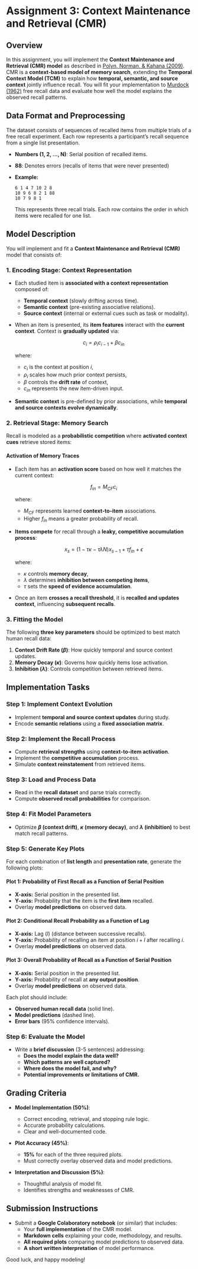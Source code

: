 # Assignment 3: Context Maintenance and Retrieval (CMR)

## Overview
In this assignment, you will implement the **Context Maintenance and Retrieval (CMR) model** as described in [Polyn, Norman, & Kahana (2009)](https://www.dropbox.com/scl/fi/98pui63j3o62xu96ciwhy/PolyEtal09.pdf?rlkey=42sc17ll573sm83g4q8q9x9nq&dl=1). CMR is a **context-based model of memory search**, extending the **Temporal Context Model (TCM)** to explain how **temporal, semantic, and source context** jointly influence recall. You will fit your implementation to [Murdock (1962)](https://www.dropbox.com/scl/fi/k7jc1b6uua4m915maglpl/Murd62.pdf?rlkey=i5nc7lzb2pw8dxc6xc72r5r5i&dl=1) free recall data and evaluate how well the model explains the observed recall patterns.

## Data Format and Preprocessing
The dataset consists of sequences of recalled items from multiple trials of a free recall experiment. Each row represents a participant’s recall sequence from a single list presentation.

- **Numbers (1, 2, ..., N)**: Serial position of recalled items.
- **88**: Denotes errors (recalls of items that were never presented)
- **Example:**
  
  ```
  6 1 4 7 10 2 8  
  10 9 6 8 2 1 88  
  10 7 9 8 1  
  ```

  This represents three recall trials. Each row contains the order in which items were recalled for one list.

## Model Description

You will implement and fit a **Context Maintenance and Retrieval (CMR)** model that consists of:

### 1. **Encoding Stage: Context Representation**
- Each studied item is **associated with a context representation** composed of:
  - **Temporal context** (slowly drifting across time).
  - **Semantic context** (pre-existing associative relations).
  - **Source context** (internal or external cues such as task or modality).

- When an item is presented, its **item features** interact with the **current context**. Context is **gradually updated** via:

  $$ c_i = \rho_i c_{i-1} + \beta c_{in} $$

  where:
  - $c_i$ is the context at position $i$,
  - $\rho_i$ scales how much prior context persists,
  - $\beta$ controls the **drift rate** of context,
  - $c_{in}$ represents the new item-driven input.

- **Semantic context** is pre-defined by prior associations, while **temporal and source contexts evolve dynamically**.

### 2. **Retrieval Stage: Memory Search**
Recall is modeled as a **probabilistic competition** where **activated context cues** retrieve stored items:

#### **Activation of Memory Traces**
- Each item has an **activation score** based on how well it matches the current context:

  $$ f_{in} = M_{CF} c_i $$

  where:
  - $M_{CF}$ represents learned **context-to-item** associations.
  - Higher $f_{in}$ means a greater probability of recall.

- **Items compete** for recall through a **leaky, competitive accumulation process**:

  $$ x_s = (1 - \tau \kappa - \tau \lambda N) x_{s-1} + \tau f_{in} + \epsilon $$

  where:
  - $\kappa$ controls **memory decay**,
  - $\lambda$ determines **inhibition between competing items**,
  - $\tau$ sets the **speed of evidence accumulation**.

- Once an item **crosses a recall threshold**, it is **recalled and updates context**, influencing **subsequent recalls**.

### 3. **Fitting the Model**
The following **three key parameters** should be optimized to best match human recall data:
1. **Context Drift Rate ($\beta$)**: How quickly temporal and source context updates.
2. **Memory Decay ($\kappa$)**: Governs how quickly items lose activation.
3. **Inhibition ($\lambda$)**: Controls competition between retrieved items.

## Implementation Tasks

### **Step 1: Implement Context Evolution**
- Implement **temporal and source context updates** during study.
- Encode **semantic relations** using a **fixed association matrix**.

### **Step 2: Implement the Recall Process**
- Compute **retrieval strengths** using **context-to-item activation**.
- Implement the **competitive accumulation** process.
- Simulate **context reinstatement** from retrieved items.

### **Step 3: Load and Process Data**
- Read in the **recall dataset** and parse trials correctly.
- Compute **observed recall probabilities** for comparison.

### **Step 4: Fit Model Parameters**
- Optimize **$\beta$ (context drift)**, **$\kappa$ (memory decay)**, and **$\lambda$ (inhibition)** to best match recall patterns.

### **Step 5: Generate Key Plots**
For each combination of **list length** and **presentation rate**, generate the following plots:

#### **Plot 1: Probability of First Recall as a Function of Serial Position**
- **X-axis:** Serial position in the presented list.
- **Y-axis:** Probability that the item is the **first item** recalled.
- Overlay **model predictions** on observed data.

#### **Plot 2: Conditional Recall Probability as a Function of Lag**
- **X-axis:** Lag ($l$) (distance between successive recalls).
- **Y-axis:** Probability of recalling an item at position $i+l$ after recalling $i$.
- Overlay **model predictions** on observed data.

#### **Plot 3: Overall Probability of Recall as a Function of Serial Position**
- **X-axis:** Serial position in the presented list.
- **Y-axis:** Probability of recall at **any output position**.
- Overlay **model predictions** on observed data.

Each plot should include:
- **Observed human recall data** (solid line).
- **Model predictions** (dashed line).
- **Error bars** (95% confidence intervals).

### **Step 6: Evaluate the Model**
- Write a **brief discussion** (3-5 sentences) addressing:
  - **Does the model explain the data well?**
  - **Which patterns are well captured?**
  - **Where does the model fail, and why?**
  - **Potential improvements or limitations of CMR.**

## Grading Criteria
- **Model Implementation (50%)**:
  - Correct encoding, retrieval, and stopping rule logic.
  - Accurate probability calculations.
  - Clear and well-documented code.

- **Plot Accuracy (45%)**:
  - **15%** for each of the three required plots.
  - Must correctly overlay observed data and model predictions.

- **Interpretation and Discussion (5%)**:
  - Thoughtful analysis of model fit.
  - Identifies strengths and weaknesses of CMR.

## Submission Instructions
- Submit a **Google Colaboratory notebook** (or similar) that includes:
  - Your **full implementation** of the CMR model.
  - **Markdown cells** explaining your code, methodology, and results.
  - **All required plots** comparing model predictions to observed data.
  - **A short written interpretation** of model performance.

Good luck, and happy modeling!